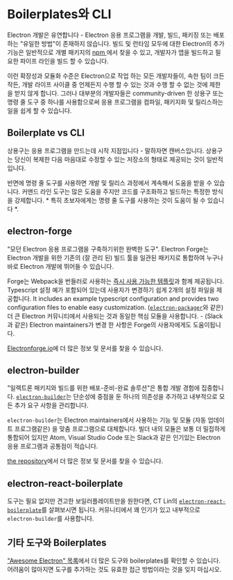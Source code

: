 # Boilerplates와 CLI

Electron 개발은 유연합니다 - Electron 응용 프로그램을 개발, 빌드, 패키징 또는 배포하는 "유일한 방법"이 존재하지 않습니다. 빌드 및 런타임 모두에 대한 Electron의 추가 기능은 일반적으로 개별 패키지의 [ npm ](https://www.npmjs.com/search?q=electron)에서 찾을 수 있고, 개발자가 앱을 빌드하고 필요한 파이프 라인을 빌드 할 수 있습니다.

이런 확장성과 모듈화 수준은 Electron으로 작업 하는 모든 개발자들이, 속한 팀이 크든 작든, 개발 라이프 사이클 중 언제든지 수행 할 수 있는 것과 수행 할 수 없는 것에 제한을 받지 않게 합니다. 그러나 대부분의 개발자들은 community-driven 한 상용구 또는 명령 줄 도구 중 하나를 사용함으로써 응용 프로그램을 컴파일, 패키지화 및 릴리스하는 일을 쉽게 할 수 있습니다.

## Boilerplate vs CLI

상용구는 응용 프로그램을 만드는데 시작 지점입니다 - 말하자면 캔버스입니다. 상용구는 당신이 복제한 다음 마음대로 수정할 수 있는 저장소의 형태로 제공되는 것이 일반적입니다.

반면에 명령 줄 도구를 사용하면 개발 및 릴리스 과정에서 계속해서 도움을 받을 수 있습니다. 커맨드 라인 도구는 많은 도움을 주지만 코드를 구조화하고 빌드하는 특정한 방식을 강제합니다. * 특히 초보자에게는 명령 줄 도구를 사용하는 것이 도움이 될 수 있습니다 *.

## electron-forge

"모던 Electron 응용 프로그램을 구축하기위한 완벽한 도구". Electron Forge는 Electron 개발을 위한 기존의 (잘 관리 된) 빌드 툴을 일관된 패키지로 통합하여 누구나 바로 Electron 개발에 뛰어들 수 있습니다.

Forge는 Webpack을 번들러로 사용하는 [즉시 사용 가능한 템플릿](https://electronforge.io/templates)과 함께 제공됩니다. Typescript 설정 예가 포함되어 있는데 사용자가 변경하기 쉽게 2개의 설정 파일을 제공합니다. It includes an example typescript configuration and provides two configuration files to enable easy customization. ([`electron-packager`](https://github.com/electron/electron-packager)와 같은) 더 큰 Electron 커뮤니티에서 사용되는 것과 동일한 핵심 모듈을 사용합니다. - (Slack과 같은) Electron maintainers가 변경 한 사항은 Forge의 사용자에게도 도움이됩니다.

[Electronforge.io](https://electronforge.io/)에 더 많은 정보 및 문서를 찾을 수 있습니다.

## electron-builder

"일렉트론 패키지와 빌드를 위한 배포-준비-완료 솔루션"은 통합 개발 경험에 집중합니다. [`electron-builder`](https://github.com/electron-userland/electron-builder)는 단순성에 중점을 둔 하나의 의존성을 추가하고 내부적으로 모든 추가 요구 사항을 관리합니다.

`electron-builder`는 Electron maintainers에서 사용하는 기능 및 모듈 (자동 업데이트 프로그램같은) 을 맞춤 프로그램으로 대체합니다. 빌더 내의 모듈은 보통 더 밀접하게 통합되어 있지만 Atom, Visual Studio Code 또는 Slack과 같은 인기있는 Electron 응용 프로그램과 공통점이 적습니다.

[the repository](https://github.com/electron-userland/electron-builder)에서 더 많은 정보 및 문서를 찾을 수 있습니다.

## electron-react-boilerplate

도구는 필요 없지만 견고한 보일러플레이트만을 원한다면, CT Lin의 [`electron-react-boilerplate`](https://github.com/chentsulin/electron-react-boilerplate)를 살펴보시면 됩니다. 커뮤니티에서 꽤 인기가 있고 내부적으로 `electron-builder`를 사용합니다.

## 기타 도구와 Boilerplates

["Awesome Electron" 목록](https://github.com/sindresorhus/awesome-electron#boilerplates)에서 더 많은 도구와 boilerplates를 확인할 수 있습니다. 어려움이 많아지면 도구를 추가하는 것도 유효한 접근 방법이라는 것을 잊지 마십시오.